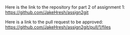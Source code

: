 Here is the link to the repository for part 2 of assignment 1:
https://github.com/JakeHresh/assign2git

Here is a link to the pull request to be approved:
https://github.com/JakeHresh/assign2git/pull/1/files